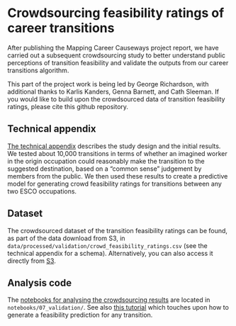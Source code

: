 # Crowdsourcing feasibility ratings of career transitions

After publishing the Mapping Career Causeways project report, we have carried out a subsequent crowdsourcing study to better understand public perceptions of transition feasibility and validate the outputs from our career transitions algorithm.

This part of the project work is being led by George Richardson, with additional thanks to Karlis Kanders, Genna Barnett, and Cath Sleeman. If you would like to build upon the crowdsourced data of transition feasibility ratings, please cite this github repository.

## Technical appendix

[The technical appendix](https://github.com/nestauk/mapping-career-causeways/tree/main/codebase/reports/crowd_feasibility_ratings/Mapping_Career_Causeways_Crowdsourcing_study.pdf) describes the study design and the initial results. We tested about 10,000 transitions in terms of whether an imagined worker in the origin occupation could reasonably make the transition to the suggested destination, based on a “common sense” judgement by members from the public. We then used these results to create a predictive model for generating crowd feasibility ratings for transitions between any two ESCO occupations.

## Dataset

The crowdsourced dataset of the transition feasibility ratings can be found, as part of the data download from S3, in `data/processed/validation/crowd_feasibility_ratings.csv` (see the technical appendix for a schema). Alternatively, you can also access it directly from [S3](https://ojd-mapping-career-causeways.s3.eu-west-2.amazonaws.com/data/processed/validation/crowd_feasibility_ratings.csv).

## Analysis code

The [notebooks for analysing the crowdsourcing results](https://github.com/nestauk/mapping-career-causeways/tree/main/codebase/notebooks/07_validation/) are located in `notebooks/07_validation/`. See also [this tutorial](https://github.com/nestauk/mapping-career-causeways/tree/main/codebase/notebooks/Tutorial_01_transitions.ipynb) which touches upon how to generate a feasibility prediction for any transition.
